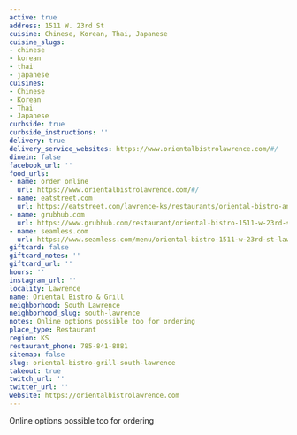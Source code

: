 ```yaml
---
active: true
address: 1511 W. 23rd St
cuisine: Chinese, Korean, Thai, Japanese
cuisine_slugs:
- chinese
- korean
- thai
- japanese
cuisines:
- Chinese
- Korean
- Thai
- Japanese
curbside: true
curbside_instructions: ''
delivery: true
delivery_service_websites: https://www.orientalbistrolawrence.com/#/
dinein: false
facebook_url: ''
food_urls:
- name: order online
  url: https://www.orientalbistrolawrence.com/#/
- name: eatstreet.com
  url: https://eatstreet.com/lawrence-ks/restaurants/oriental-bistro-and-grill
- name: grubhub.com
  url: https://www.grubhub.com/restaurant/oriental-bistro-1511-w-23rd-st-lawrence/559940
- name: seamless.com
  url: https://www.seamless.com/menu/oriental-bistro-1511-w-23rd-st-lawrence/559940
giftcard: false
giftcard_notes: ''
giftcard_url: ''
hours: ''
instagram_url: ''
locality: Lawrence
name: Oriental Bistro & Grill
neighborhood: South Lawrence
neighborhood_slug: south-lawrence
notes: Online options possible too for ordering
place_type: Restaurant
region: KS
restaurant_phone: 785-841-8881
sitemap: false
slug: oriental-bistro-grill-south-lawrence
takeout: true
twitch_url: ''
twitter_url: ''
website: https://orientalbistrolawrence.com
---
```


Online options possible too for ordering